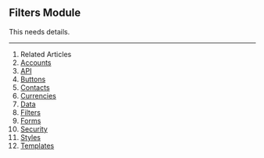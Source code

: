 ## Filters Module

This needs details.

---

1. Related Articles
2. [Accounts](../accounts/)
3. [API](../api/)
4. [Buttons](../buttons/)
5. [Contacts](../contacts/)
6. [Currencies](../currencies/)
7. [Data](../data/)
8. [Filters](../filters/)
9. [Forms](../forms/)
10. [Security](../security/)
11. [Styles](../styles/)
12. [Templates](../templates/)
